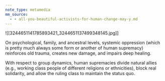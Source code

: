 ```yaml
---
note_type: metamedia
mm_source:
  - - all-you-beautiful-activists-for-human-change-may-y.md
---
```


![[3244651141785893421_3244651137499348145.jpg]]

On psychological, family, and
ancestral levels, systemic oppression
(which is pretty much always some
form or another of human supremacy)
reinforces old trauma, creates new
damage, and impairs deep healing.

With respect to group dynamics,
human supremacies divide natural
allies (e.g., working class people of
different religions or ethnicities), block
real solidarity, and allow the ruling
class to maintain the status quo.

